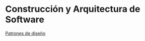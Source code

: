 # Construcción y Arquitectura de Software

[Patrones de diseño](https://www.tutorialspoint.com/design_pattern/index.htm)
